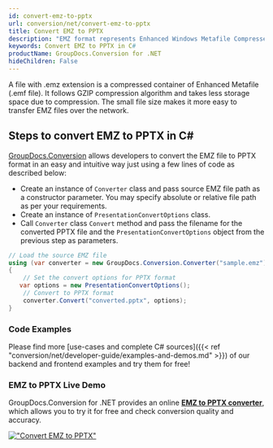 ```yaml
---
id: convert-emz-to-pptx
url: conversion/net/convert-emz-to-pptx
title: Convert EMZ to PPTX
description: "EMZ format represents Enhanced Windows Metafile Compressed with .emz extension. Learn how to convert EMZ to PPTX file programmatically in C# language using GroupDocs.Conversion for .NET library."
keywords: Convert EMZ to PPTX in C#
productName: GroupDocs.Conversion for .NET
hideChildren: False
---
```


A file with .emz extension is a compressed container of Enhanced Metafile (.emf file). It follows GZIP compression algorithm and takes less storage space due to compression. The small file size makes it more easy to transfer EMZ files over the network.

## Steps to convert EMZ to PPTX in C#

[GroupDocs.Conversion](https://products.groupdocs.com/conversion/net) allows developers to convert the EMZ file to PPTX format in an easy and intuitive way just using a few lines of code as described below:

* Create an instance of `Converter` class and pass source EMZ file path as a constructor parameter. You may specify absolute or relative file path as per your requirements. 
* Create an instance of `PresentationConvertOptions` class.
* Call `Converter` class `Convert` method and pass the filename for the converted PPTX file and the `PresentationConvertOptions` object from the previous step as parameters.

```csharp
// Load the source EMZ file
using (var converter = new GroupDocs.Conversion.Converter("sample.emz"))
{
    // Set the convert options for PPTX format
   var options = new PresentationConvertOptions();
    // Convert to PPTX format
    converter.Convert("converted.pptx", options);
}
```

### Code Examples

Please find more [use-cases and complete C# sources]({{< ref "conversion/net/developer-guide/examples-and-demos.md" >}}) of our backend and frontend examples and try them for free!

### EMZ to PPTX Live Demo

GroupDocs.Conversion for .NET provides an online [**EMZ to PPTX converter**](https://products.groupdocs.app/conversion/emz-to-pptx), which allows you to try it for free and check conversion quality and accuracy.

[!["Convert EMZ to PPTX"](conversion/net/images/convert-to-pptx/convert-emz-to-pptx.png)](https://products.groupdocs.app/conversion/emz-to-pptx)